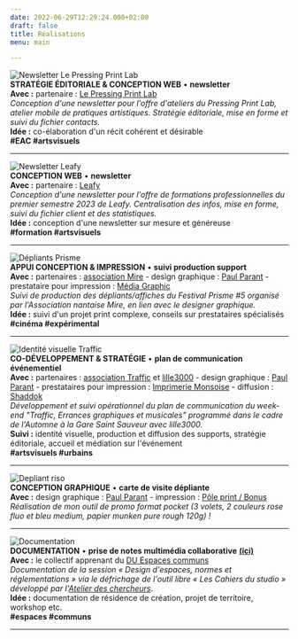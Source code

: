 ```yaml
---
date: 2022-06-29T12:29:24.000+02:00
draft: false
title: Réalisations
menu: main

---
```

![Newsletter Le Pressing Print Lab](/images/le-pressing.png "Le Pressing Print Lab")  
**STRATÉGIE ÉDITORIALE & CONCEPTION WEB** • **newsletter**  
**Avec :** partenaire : [Le Pressing Print Lab](https://lepressingprintlab.fr/ "Leafy")  
_Conception d'une newsletter pour l'offre d'ateliers du Pressing Print Lab, atelier mobile de pratiques artistiques. Stratégie éditoriale, mise en forme et suivi du fichier contacts._  
**Idée :** co-élaboration d'un récit cohérent et désirable  
**#EAC #artsvisuels**

***

![Newsletter Leafy](/images/leafy.jpg "Leafy")  
**CONCEPTION WEB** • **newsletter**  
**Avec :** partenaire : [Leafy](https://leafy.fr/ "Leafy")  
_Conception d'une newsletter pour l'offre de formations professionnelles du premier semestre 2023 de Leafy. Centralisation des infos, mise en forme, suivi du fichier client et des statistiques._  
**Idée :** conception d'une newsletter sur mesure et généreuse  
**#formation #artsvisuels**

***

![Dépliants Prisme](/images/prisme.jpg "Prisme")  
**APPUI CONCEPTION & IMPRESSION** • **suivi production support**  
**Avec :** partenaires : [association Mire](https://www.mire-exp.org/en/ "Association Mire") - design graphique : [Paul Parant](https://paulparant.com/ "Paul Parant") - prestataire pour impression : [Média Graphic](http://www.e-media-graphic.com/ "Média Graphic")  
_Suivi de production des dépliants/affiches du Festival Prisme #5 organisé par l'Association nantaise Mire, en lien avec le designer graphique._  
**Idée :** suivi d'un projet print complexe, conseils sur prestataires spécialisés  
**#cinéma #expérimental**

***

![Identité visuelle Traffic](/images/traffic-ok.jpg "Traffic")  
**CO-DÉVELOPPEMENT & STRATÉGIE** • **plan de communication événementiel**  
**Avec :** partenaires : [association Traffic](https://www.facebook.com/asso.traffic "Traffic") et [lille3000](https://www.lille3000.eu/portail/ "lille3000") - design graphique : [Paul Parant](https://paulparant.com/ "Paul Parant") - prestataires pour impression : [Imprimerie Monsoise](http://www.imprimerie-monsoise.com/ "Imprimerie Monsoise") - diffusion : [Shaddok](http://www.shaddok.com/ "Shaddok")  
_Développement et suivi opérationnel du plan de communication du week-end "Traffic, Errances graphiques et musicales" programmé dans le cadre de l'Automne à la Gare Saint Sauveur avec lille3000._  
**Suivi :** identité visuelle, production et diffusion des supports, stratégie éditoriale, accueil et médiation sur l'événement  
**#artsvisuels #urbains**

***

![](/images/depliant_ok.jpg "Depliant riso")  
**CONCEPTION GRAPHIQUE** • **carte de visite dépliante**  
**Avec :** design graphique : [Paul Parant](https://paulparant.com/ "Paul Parant") - impression : [Pôle print / Bonus](https://www.collectifbonus.fr/pole-print/ "Bonus")  
_Réalisation de mon outil de promo format pocket (3 volets, 2 couleurs rose fluo et bleu medium, papier munken pure rough 120g) !_

***

![](/images/documentation_ok.jpg "Documentation")  
**DOCUMENTATION** • **prise de notes multimédia collaborative** [**(ici)**](https://espaces-communs.fr/design-despaces-normes-et-reglementations/ "Les Cahiers du studio")  
**Avec :** le collectif apprenant du [DU Espaces communs](https://yeswecamp.org/se-former/ "Espaces communs")  
_Documentation de la session « Design d'espaces, normes et réglementations » via le défrichage de l'outil libre « Les Cahiers du studio » développé par l'_[_Atelier des chercheurs_](https://latelier-des-chercheurs.fr/ "Atelier des chercheurs").  
**Idée :** documentation de résidence de création, projet de territoire, workshop etc.  
**#espaces #communs**

***
